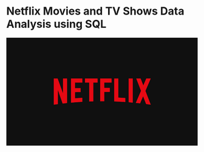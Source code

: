 # Netflix Movies and TV Shows Data Analysis using SQL

![Netflix Logo](https://github.com/madhurya0203/Netflix-SQL-Project/blob/main/Netflix%20Logo.jpg)

